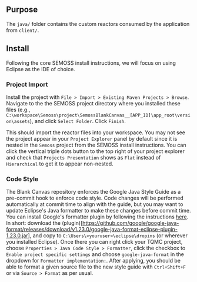 ## Purpose

The `java/` folder contains the custom reactors consumed by the application from `client/`.

## Install

Following the core SEMOSS install instructions, we will focus on using Eclipse as the IDE of choice.

### Project Import

Install the project with `File > Import > Existing Maven Projects > Browse`. Navigate to the the SEMOSS project directory where you installed these files (e.g., `C:\workspace\Semoss\project\SemossBlankCanvas__[APP_ID]\app_root\version\assets`), and click `Select Folder`. Click `Finish`.

This should import the reactor files into your workspace. You may not see the project appear in your `Project Explorer` panel by default since it is nested in the `Semoss` project from the SEMOSS install instructions. You can click the vertical triple dots button to the top right of your project explorer and check that `Projects Presentation` shows as `Flat` instead of `Hierarchical` to get it to appear non-nested.

### Code Style

The Blank Canvas repository enforces the Google Java Style Guide as a pre-commit hook to enforce code style. Code changes will be performed automatically at commit time to align with the guide, but you may want to update Eclipse's Java formatter to make these changes before commit time. You can install Google's formatter plugin by following the instructions [here](https://github.com/google/google-java-format?tab=readme-ov-file#eclipse). In short: download the (plugin)[https://github.com/google/google-java-format/releases/download/v1.23.0/google-java-format-eclipse-plugin-1.23.0.jar], and copy to `C:\Users\<youruser>\eclipse\dropins` (or wherever you installed Eclipse). Once there you can right click your TQMC project, choose `Properties > Java Code Style > Formatter`, click the checkbox to `Enable project specific settings` and choose `google-java-format` in the dropdown for `Formatter implementation:`. After applying, you should be able to format a given source file to the new style guide with `Ctrl+Shift+F` or via `Source > Format` as per usual.
